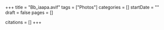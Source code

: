 +++
title = "Bb_iaapa.avif"
tags = ["Photos"]
categories = []
startDate = ""
draft = false
pages = []

citations = []
+++
